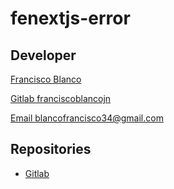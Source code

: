 # fenextjs-error


## Developer

[Francisco Blanco](https://franciscoblanco.vercel.app/)

[Gitlab franciscoblancojn](https://gitlab.com/franciscoblancojn)

[Email blancofrancisco34@gmail.com](mailto:blancofrancisco34@gmail.com)

## Repositories

-   [Gitlab](https://gitlab.com/franciscoblancojn/fenextjs-hook)
